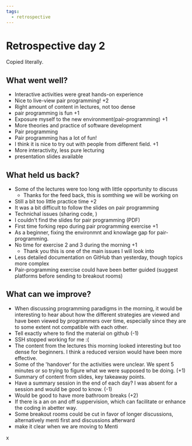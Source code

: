 ```yaml
---
tags:
  - retrospective
---
```


# Retrospective day 2

Copied literally.

## What went well?

- Interactive activities were great hands-on experience
- Nice to live-view pair programming! +2
- Right amount of content in lectures, not too dense
- pair programming is fun +1
- Exposure myself to the new environment(pair-programming) +1
- More theories and practice of software development
- Pair programming
- Pair programming has a lot of fun!
- I think it is nice to try out with people from different field. +1
- More interactivity, less pure lecturing
- presentation slides available

## What held us back?


- Some of the lectures were too long with little opportunity to discuss
    - Thanks for the feed back, this is somthing we will be working on
- Still a bit too little practice time +2
- It was a bit difficult to follow the slides on pair programming
- Technichal issues (sharing code, )
- I couldn't find the slides for pair programming (PDF)
- First time forking repo during pair programming exercise +1
- As a beginner, fixing the environmnt and knowlage gap for pair-programming.
- No time for exercise 2 and 3 during the morning +1
    - Thank you this is one of the main issues I will look into
- Less detailed documentation on GitHub than yesterday, though topics more complex
- Pair-programming exercise could have been better guided (suggest platforms before sending to breakout rooms)


## What can we improve?

- When discussing programming paradigms in the morning, it would be interesting to hear about how the different strategies are viewed and have been viewed by programmers over time, especially since they are to some extent not compatible with each other.
- Tell exactly where to find the material on github (-1)
- SSH stopped working for me :(
- The content from the lectures this morning looked interesting but too dense for beginners. I think a reduced version would have been more effective.
- Some of the 'handover' for the activities were unclear. We spent 5 minutes or so trying to figure what we were supposed to be doing. (+1)
- Summary of content from slides, key takeaway points.
- Have a summary session in the end of each day? I was absent for a session and would be good to know. (-1)
- Would be good to have more bathroom breaks (+2)
- If there is a an on and off suppervision, which can facilitate or enhance the coding in abetter way.
- Some breakout rooms could be cut in favor of longer discussions, alternatively menti first and discussions afterward
- make it clear when we are moving to Menti

x
